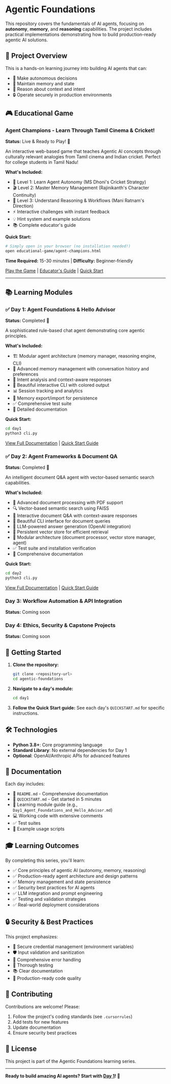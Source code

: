# Agentic Foundations

This repository covers the fundamentals of AI agents, focusing on **autonomy**, **memory**, and **reasoning** capabilities. The project includes practical implementations demonstrating how to build production-ready agentic AI solutions.

## 🎯 Project Overview

This is a hands-on learning journey into building AI agents that can:
- 🤖 Make autonomous decisions
- 🧠 Maintain memory and state
- 💭 Reason about context and intent
- 🔒 Operate securely in production environments

## 🎮 Educational Game

### Agent Champions - Learn Through Tamil Cinema & Cricket!
**Status:** Live & Ready to Play! 🎉

An interactive web-based game that teaches Agentic AI concepts through culturally relevant analogies from Tamil cinema and Indian cricket. Perfect for college students in Tamil Nadu!

**What's Included:**
- 🏏 Level 1: Learn Agent Autonomy (MS Dhoni's Cricket Strategy)
- 🎬 Level 2: Master Memory Management (Rajinikanth's Character Continuity)
- 🎥 Level 3: Understand Reasoning & Workflows (Mani Ratnam's Direction)
- ⚡ Interactive challenges with instant feedback
- 💡 Hint system and example solutions
- 📚 Complete educator's guide

**Quick Start:**
```bash
# Simply open in your browser (no installation needed!)
open educational-game/agent-champions.html
```

**Time Required:** 15-30 minutes | **Difficulty:** Beginner-friendly

[Play the Game](./educational-game/agent-champions.html) | [Educator's Guide](./educational-game/EDUCATOR_GUIDE.md) | [Quick Start](./educational-game/QUICKSTART.md)

---

## 📚 Learning Modules

### ✅ Day 1: Agent Foundations & Hello Advisor
**Status:** Completed 🎉

A sophisticated rule-based chat agent demonstrating core agentic principles.

**What's Included:**
- 🏗️ Modular agent architecture (memory manager, reasoning engine, CLI)
- 🧠 Advanced memory management with conversation history and preferences
- 💭 Intent analysis and context-aware responses
- 🎨 Beautiful interactive CLI with colored output
- 📊 Session tracking and analytics
- 💾 Memory export/import for persistence
- ✅ Comprehensive test suite
- 📖 Detailed documentation

**Quick Start:**
```bash
cd day1
python3 cli.py
```

[View Full Documentation](./day1/README.md) | [Quick Start Guide](./day1/QUICKSTART.md)

### ✅ Day 2: Agent Frameworks & Document QA
**Status:** Completed 🎉

An intelligent document Q&A agent with vector-based semantic search capabilities.

**What's Included:**
- 📄 Advanced document processing with PDF support
- 🔍 Vector-based semantic search using FAISS
- 💬 Interactive document Q&A with context-aware responses
- 🎨 Beautiful CLI interface for document queries
- 🧠 LLM-powered answer generation (OpenAI integration)
- 💾 Persistent vector store for efficient retrieval
- 🔧 Modular architecture (document processor, vector store manager, agent)
- ✅ Test suite and installation verification
- 📖 Comprehensive documentation

**Quick Start:**
```bash
cd day2
python3 cli.py
```

[View Full Documentation](./day2/README.md) | [Quick Start Guide](./day2/QUICKSTART.md)

### Day 3: Workflow Automation & API Integration
**Status:** Coming soon

### Day 4: Ethics, Security & Capstone Projects
**Status:** Coming soon

## 🚀 Getting Started

1. **Clone the repository:**
   ```bash
   git clone <repository-url>
   cd agentic-foundations
   ```

2. **Navigate to a day's module:**
   ```bash
   cd day1
   ```

3. **Follow the Quick Start guide:**
   See each day's `QUICKSTART.md` for specific instructions.

## 🛠️ Technologies

- **Python 3.8+**: Core programming language
- **Standard Library**: No external dependencies for Day 1
- **Optional**: OpenAI/Anthropic APIs for advanced features

## 📖 Documentation

Each day includes:
- 📘 `README.md` - Comprehensive documentation
- 🚀 `QUICKSTART.md` - Get started in 5 minutes
- 📝 Learning module guide (e.g., `Day1_Agent_Foundations_and_Hello_Advisor.md`)
- 💻 Working code with extensive comments
- ✅ Test suites
- 🎯 Example usage scripts

## 🎓 Learning Outcomes

By completing this series, you'll learn:
- ✅ Core principles of agentic AI (autonomy, memory, reasoning)
- ✅ Production-ready agent architecture and design patterns
- ✅ Memory management and state persistence
- ✅ Security best practices for AI agents
- ✅ LLM integration and prompt engineering
- ✅ Testing and validation strategies
- ✅ Real-world deployment considerations

## 🔒 Security & Best Practices

This project emphasizes:
- 🔐 Secure credential management (environment variables)
- 🛡️ Input validation and sanitization
- 📝 Comprehensive error handling
- 🧪 Thorough testing
- 📚 Clear documentation
- 🎯 Production-ready code quality

## 🤝 Contributing

Contributions are welcome! Please:
1. Follow the project's coding standards (see `.cursorrules`)
2. Add tests for new features
3. Update documentation
4. Ensure security best practices

## 📄 License

This project is part of the Agentic Foundations learning series.

---

**Ready to build amazing AI agents? Start with [Day 1](./day1/QUICKSTART.md)! 🚀**
